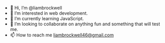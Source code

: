 - 👋 Hi, I’m @liambrockwell
- 👀 I’m interested in web development.
- 🌱 I’m currently learning JavaScript.
- 💞️ I’m looking to collaborate on anything fun and something that will test me.
- 📫 How to reach me liambrockwell46@gmail.com

<!---
liambrockwell/liambrockwell is a ✨ special ✨ repository because its `README.md` (this file) appears on your GitHub profile.
You can click the Preview link to take a look at your changes.
--->
